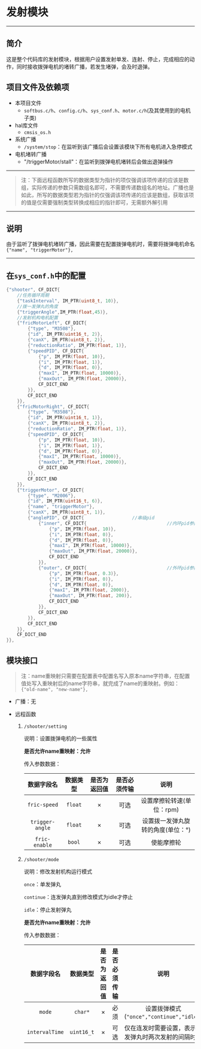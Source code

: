 # 发射模块

---

## 简介

这是整个代码库的发射模块，根据用户设置发射单发、连射、停止，完成相应的动作，同时接收拨弹电机的堵转广播，若发生堵弹，会及时退弹。


## 项目文件及依赖项

- 本项目文件
	- `softbus.c/h`、`config.c/h`、`sys_conf.h`、`motor.c/h`(及其使用到的电机子类)
- hal库文件 
    - `cmsis_os.h`
- 系统广播
    - `/system/stop`：在监听到该广播后会设置该模块下所有电机进入急停模式
- 电机堵转广播
    - "/triggerMotor/stall"：在监听到拨弹电机堵转后会做出退弹操作

---

> 注：下面远程函数所写的数据类型为指针的项仅强调该项传递的应该是数组，实际传递的参数只需数组名即可，不需要传递数组名的地址。广播也是如此，所写的数据类型若为指针的仅强调该项传递的应该是数组，获取该项的值是仅需要强制类型转换成相应的指针即可，无需额外解引用

---

## 说明

由于监听了拨弹电机堵转广播，因此需要在配置拨弹电机时，需要将拨弹电机命名`{"name", "triggerMotor"},`

---

## 在`sys_conf.h`中的配置

```c
{"shooter", CF_DICT{
	//任务循环周期
	{"taskInterval", IM_PTR(uint8_t, 10)},
	//拨一发弹丸的角度
	{"triggerAngle",IM_PTR(float,45)},
	//发射机构电机配置
	{"fricMotorLeft", CF_DICT{
		{"type", "M3508"},
		{"id", IM_PTR(uint16_t, 2)},
		{"canX", IM_PTR(uint8_t, 2)},
		{"reductionRatio", IM_PTR(float, 1)},
		{"speedPID", CF_DICT{
			{"p", IM_PTR(float, 10)},
			{"i", IM_PTR(float, 1)},
			{"d", IM_PTR(float, 0)},
			{"maxI", IM_PTR(float, 10000)},
			{"maxOut", IM_PTR(float, 20000)},
			CF_DICT_END
		}},
		CF_DICT_END
	}},		
	{"fricMotorRight", CF_DICT{
		{"type", "M3508"},
		{"id", IM_PTR(uint16_t, 1)},
		{"canX", IM_PTR(uint8_t, 2)},
		{"reductionRatio", IM_PTR(float, 1)},
		{"speedPID", CF_DICT{
			{"p", IM_PTR(float, 10)},
			{"i", IM_PTR(float, 1)},
			{"d", IM_PTR(float, 0)},
			{"maxI", IM_PTR(float, 10000)},
			{"maxOut", IM_PTR(float, 20000)},
			CF_DICT_END
		}},
		CF_DICT_END
	}},	
	{"triggerMotor", CF_DICT{
		{"type", "M2006"},
		{"id", IM_PTR(uint16_t, 6)},
		{"name", "triggerMotor"},
		{"canX", IM_PTR(uint8_t, 1)},
		{"anglePID", CF_DICT{                  //串级pid
			{"inner", CF_DICT{								//内环pid参数设置
				{"p", IM_PTR(float, 10)},
				{"i", IM_PTR(float, 0)},
				{"d", IM_PTR(float, 0)},
				{"maxI", IM_PTR(float, 10000)},
				{"maxOut", IM_PTR(float, 20000)},
				CF_DICT_END
			}},
			{"outer", CF_DICT{								//外环pid参数设置
				{"p", IM_PTR(float, 0.3)},
				{"i", IM_PTR(float, 0)},
				{"d", IM_PTR(float, 0)},
				{"maxI", IM_PTR(float, 2000)},
				{"maxOut", IM_PTR(float, 200)},
				CF_DICT_END
			}},
			CF_DICT_END
		}},
		CF_DICT_END
	}},	
	CF_DICT_END		
}},
```

## 模块接口

> 注：name重映射只需要在配置表中配置名写入原本name字符串，在配置值处写入重映射后的name字符串，就完成了name的重映射。例如：`{"old-name", "new-name"},`

- 广播：无

- 远程函数
  
    1. `/shooter/setting`

        说明：设置拨弹电机的一些属性

        **是否允许name重映射：允许**

        传入参数数据：

        | 数据字段名 | 数据类型 | 是否为返回值 | 是否必须传输 | 说明 |
        | :---: | :---: | :---: | :---: | :---: |
        | `fric-speed`    | `float` | × | 可选 | 设置摩擦轮转速(单位：rpm) |
        | `trigger-angle` | `float` | × | 可选 | 设置拨一发弹丸旋转的角度(单位：°) |
        | `fric-enable`   | `bool`  | × | 可选 | 使能摩擦轮 |
    
    2. `/shooter/mode`

        说明：修改发射机构运行模式

		`once`：单发弹丸 

		`continue`：连发弹丸直到修改模式为idle才停止
		
		`idle`：停止发射弹丸

        **是否允许name重映射：允许**

        传入参数数据：

        | 数据字段名 | 数据类型 | 是否为返回值 | 是否必须传输 | 说明 |
        | :---: | :---: | :---: | :---: | :---: |
        | `mode`         | `char*`    | × | 必须 | 设置拨弹模式(`"once","continue","idle"`) |
        | `intervalTime` | `uint16_t` | × | 可选 | 仅在连发时需要设置，表示连发弹丸时两次发射的间隔时间 |
